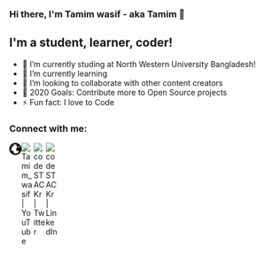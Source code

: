 ### Hi there, I'm Tamim wasif - aka Tamim 👋

## I'm a student, learner, coder!
- 🔭 I’m currently studing at North Western University Bangladesh!
- 🌱 I’m currently learning
- 👯 I’m looking to collaborate with other content creators
- 🥅 2020 Goals: Contribute more to Open Source projects
- ⚡ Fun fact: I love to Code

### Connect with me:

[<img align="left" alt="codeSTACKr.com" width="22px" src="https://raw.githubusercontent.com/iconic/open-iconic/master/svg/globe.svg" />](https://htmlpreview.github.io/?https://raw.githubusercontent.com/tamimjdd/html.gitub.io/master/index2.html)
[<img align="left" alt="Tamim_wasif | YouTube" width="22px" src="https://cdn.jsdelivr.net/npm/simple-icons@v3/icons/youtube.svg" />](https://www.youtube.com/channel/UCEX3BfAnJMi0mmpQI60UIDA?view_as=subscriber)
[<img align="left" alt="codeSTACKr | Twitter" width="22px" src="https://cdn.jsdelivr.net/npm/simple-icons@v3/icons/twitter.svg" />](https://twitter.com/WasifTamim)
[<img align="left" alt="codeSTACKr | LinkedIn" width="22px" src="https://cdn.jsdelivr.net/npm/simple-icons@v3/icons/linkedin.svg" />](https://www.linkedin.com/in/tamim-wasif-72b453158/)

<br />

